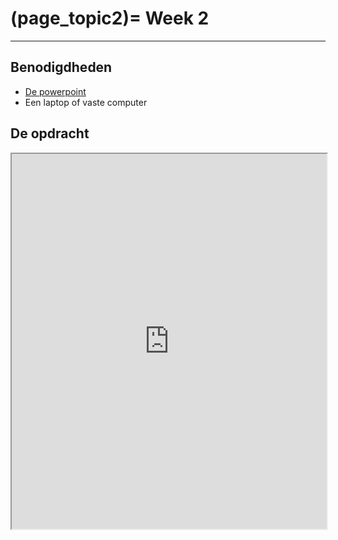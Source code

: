 (page_topic2)=
Week 2 
=======================

---

## Benodigdheden
- [De powerpoint](../../files/stuurinformatie_workshop_2_python_1.pptx)
- Een laptop of vaste computer

## De opdracht

<iframe src="https://colab.research.google.com/drive/1_VPw2B7eAyN4BY1uN9WYQJMJb6bxkMun?usp=sharing" width="100%" height="600px" allowfullscreen></iframe>
